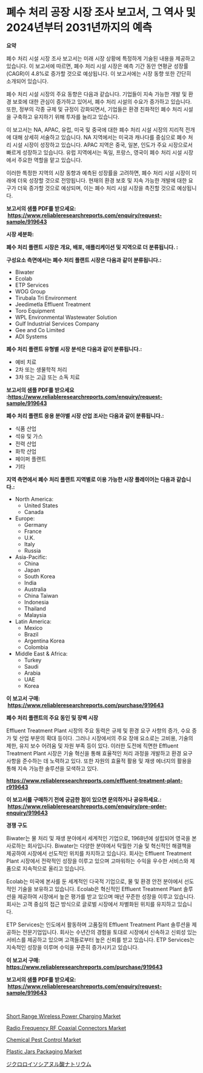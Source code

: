<p><h1>폐수 처리 공장 시장 조사 보고서, 그 역사 및 2024년부터 2031년까지의 예측</h1></p><p><strong>요약</strong></p>
<p><p>폐수 처리 시설 시장 조사 보고서는 미래 시장 상황에 특정하게 기술된 내용을 제공하고 있습니다. 이 보고서에 따르면, 폐수 처리 시설 시장은 예측 기간 동안 연평균 성장률(CAGR)이 4.8%로 증가할 것으로 예상됩니다. 이 보고서에는 시장 동향 또한 간단히 소개되어 있습니다.</p><p>폐수 처리 시설 시장의 주요 동향은 다음과 같습니다. 기업들이 지속 가능한 개발 및 환경 보호에 대한 관심이 증가하고 있어서, 폐수 처리 시설의 수요가 증가하고 있습니다. 또한, 정부의 각종 규제 및 규정이 강화되면서, 기업들은 환경 친화적인 폐수 처리 시설을 구축하고 유지하기 위해 투자를 늘리고 있습니다.</p><p>이 보고서는 NA, APAC, 유럽, 미국 및 중국에 대한 폐수 처리 시설 시장의 지리적 전개에 대해 상세히 서술하고 있습니다. NA 지역에서는 미국과 캐나다를 중심으로 폐수 처리 시설 시장이 성장하고 있습니다. APAC 지역은 중국, 일본, 인도가 주요 시장으로서 빠르게 성장하고 있습니다. 유럽 지역에서는 독일, 프랑스, 영국이 폐수 처리 시설 시장에서 주요한 역할을 맡고 있습니다.</p><p>이러한 특정한 지역의 시장 동향과 예측된 성장률을 고려하면, 폐수 처리 시설 시장이 미래에 더욱 성장할 것으로 전망됩니다. 현재의 환경 보호 및 지속 가능한 개발에 대한 요구가 더욱 증가할 것으로 예상되며, 이는 폐수 처리 시설 시장을 촉진할 것으로 예상됩니다.</p></p>
<p><strong>보고서의 샘플 PDF를 받으세요: &nbsp;<a href="https://www.reliableresearchreports.com/enquiry/request-sample/919643">https://www.reliableresearchreports.com/enquiry/request-sample/919643</a></strong></p>
<p><strong>시장 세분화:</strong></p>
<p><strong> 폐수 처리 플랜트 시장은 개요, 배포, 애플리케이션 및 지역으로 더 분류됩니다. :</strong></p>
<p><strong>구성요소 측면에서는 폐수 처리 플랜트 시장은 다음과 같이 분류됩니다.:</strong></p>
<p><ul><li>Biwater</li><li>Ecolab</li><li>ETP Services</li><li>WOG Group</li><li>Tirubala Tri Environment</li><li>Jeedimetla Effluent Treatment</li><li>Toro Equipment</li><li>WPL Environmental Wastewater Solution</li><li>Gulf Industrial Services Company</li><li>Gee and Co Limited</li><li>ADI Systems</li></ul></p>
<p><strong> 폐수 처리 플랜트 유형별 시장 분석은 다음과 같이 분류됩니다.:</strong></p>
<p><ul><li>예비 치료</li><li>2차 또는 생물학적 처리</li><li>3차 또는 고급 또는 소독 치료</li></ul></p>
<p><strong>보고서의 샘플 PDF를 받으세요 :<a href="https://www.reliableresearchreports.com/enquiry/request-sample/919643">https://www.reliableresearchreports.com/enquiry/request-sample/919643</a></strong></p>
<p><strong> 폐수 처리 플랜트 응용 분야별 시장 산업 조사는 다음과 같이 분류됩니다.:</strong></p>
<p><ul><li>식품 산업</li><li>석유 및 가스</li><li>전력 산업</li><li>화학 산업</li><li>페이퍼 플랜트</li><li>기타</li></ul></p>
<p><strong>지역 측면에서 폐수 처리 플랜트 지역별로 이용 가능한 시장 플레이어는 다음과 같습니다.:</strong></p>
<p><ul>
    <li>
        North America:
        <ul>
            <li>United States</li>
            <li>Canada</li>
        </ul>
    </li>
    <li>
        Europe:
        <ul>
            <li>Germany</li>
            <li>France</li>
            <li>U.K.</li>
            <li>Italy</li>
            <li>Russia</li>
        </ul>
    </li>
    <li>
        Asia-Pacific:
        <ul>
            <li>China</li>
            <li>Japan</li>
            <li>South Korea</li>
            <li>India</li>
            <li>Australia</li>
            <li>China Taiwan</li>
            <li>Indonesia</li>
            <li>Thailand</li>
            <li>Malaysia</li>
        </ul>
    </li>
    <li>
        Latin America:
        <ul>
            <li>Mexico</li>
            <li>Brazil</li>
            <li>Argentina Korea</li>
            <li>Colombia</li>
        </ul>
    </li>
    <li>
        Middle East & Africa:
        <ul>
            <li>Turkey</li>
            <li>Saudi</li>
            <li>Arabia</li>
            <li>UAE</li>
            <li>Korea</li>
        </ul>
    </li>
    </ul></p>
<p><strong>이 보고서 구매: &nbsp;<a href="https://www.reliableresearchreports.com/purchase/919643">https://www.reliableresearchreports.com/purchase/919643</a></strong></p>
<p><strong>폐수 처리 플랜트의 주요 동인 및 장벽 시장</strong></p>
<p><p>Effluent Treatment Plant 시장의 주요 동력은 규제 및 환경 요구 사항의 증가, 수요 증가 및 산업 부문의 확대 등이다. 그러나 시장에서의 주요 장애 요소로는 고비용, 기술의 제한, 유지 보수 어려움 및 자원 부족 등이 있다. 이러한 도전에 직면한 Effluent Treatment Plant 시장은 기술 혁신을 통해 효율적인 처리 과정을 개발하고 환경 요구 사항을 준수하는 데 노력하고 있다. 또한 자원의 효율적 활용 및 재생 에너지의 활용을 통해 지속 가능한 솔루션을 모색하고 있다.</p></p>
<p><strong><a href="https://www.reliableresearchreports.com/effluent-treatment-plant-r919643">https://www.reliableresearchreports.com/effluent-treatment-plant-r919643</a></strong></p>
<p><strong>이 보고서를 구매하기 전에 궁금한 점이 있으면 문의하거나 공유하세요.: &nbsp;<a href="https://www.reliableresearchreports.com/enquiry/pre-order-enquiry/919643">https://www.reliableresearchreports.com/enquiry/pre-order-enquiry/919643</a></strong></p>
<p><strong>경쟁 구도</strong></p>
<p><p>Biwater는 물 처리 및 재생 분야에서 세계적인 기업으로, 1968년에 설립되어 영국을 본사로하는 회사입니다. Biwater는 다양한 분야에서 탁월한 기술 및 혁신적인 해결책을 제공하여 시장에서 선도적인 위치를 차지하고 있습니다. 회사는 Effluent Treatment Plant 시장에서 전략적인 성장을 이루고 있으며 고마워하는 수익을 우수한 서비스와 제품으로 지속적으로 올리고 있습니다.</p><p>Ecolab는 미국에 본사를 둔 세계적인 다국적 기업으로, 물 및 환경 안전 분야에서 선도적인 기술을 보유하고 있습니다. Ecolab은 혁신적인 Effluent Treatment Plant 솔루션을 제공하여 시장에서 높은 평가를 받고 있으며 매년 꾸준한 성장을 이루고 있습니다. 회사는 고객 중심의 접근 방식으로 글로벌 시장에서 차별화된 위치를 유지하고 있습니다.</p><p>ETP Services는 인도에서 활동하며 고품질의 Effluent Treatment Plant 솔루션을 제공하는 전문기업입니다. 회사는 수년간의 경험을 토대로 시장에서 신속하고 신뢰성 있는 서비스를 제공하고 있으며 고객들로부터 높은 신뢰를 받고 있습니다. ETP Services는 지속적인 성장을 이루며 수익을 꾸준히 증가시키고 있습니다.</p></p>
<p><strong>이 보고서 구매: &nbsp; <a href="https://www.reliableresearchreports.com/purchase/919643">https://www.reliableresearchreports.com/purchase/919643</a></strong></p>
<p><strong>보고서의 샘플 PDF를 받으세요: &nbsp;<a href="https://www.reliableresearchreports.com/enquiry/request-sample/919643">https://www.reliableresearchreports.com/enquiry/request-sample/919643</a></strong><strong></strong></p>
<p>&nbsp;</p>
<p><p><a href="https://www.linkedin.com/pulse/global-short-range-wireless-power-charging-market-types-hilae?trackingId=JDIzGm%2FZu2ui%2Bn7u3Zj62g%3D%3D">Short Range Wireless Power Charging Market</a></p><p><a href="https://www.linkedin.com/pulse/radio-frequency-rf-coaxial-connectors-market-comprehensive-cghye?trackingId=LbOSdZI2rOTh9Hw3OC6hLw%3D%3D">Radio Frequency RF Coaxial Connectors Market</a></p><p><a href="https://issuu.com/reportprime-2/docs/chemical-pest-control-market-size-2030.pptx">Chemical Pest Control Market</a></p><p><a href="https://issuu.com/reportprime-2/docs/plastic-jars-packaging-market-size-2030.pptx">Plastic Jars Packaging Market</a></p><p><a href="https://github.com/zjkmgcs938405/Market-Research-Report-List-1/blob/main/343701422266.md">ジクロロイソシアヌル酸ナトリウム</a></p></p>